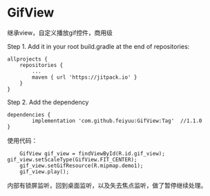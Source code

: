 # GifView
继承view，自定义播放gif控件，商用级

Step 1. Add it in your root build.gradle at the end of repositories:

	allprojects {
		repositories {
			...
			maven { url 'https://jitpack.io' }
		}
	}
Step 2. Add the dependency

	dependencies {
	        implementation 'com.github.feiyuu:GifView:Tag'	//1.1.0
	}


使用代码：

        GifView gif_view = findViewById(R.id.gif_view);
 	gif_view.setScaleType(GifView.FIT_CENTER);
        gif_view.setGifResource(R.mipmap.demo1);
        gif_view.play();
	

内部有锁屏监听，回到桌面监听，以及失去焦点监听，做了暂停继续处理。
